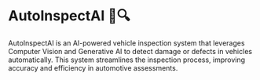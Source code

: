 # AutoInspectAI 🚗🔍

AutoInspectAI is an AI-powered vehicle inspection system that leverages Computer Vision and Generative AI to detect damage or defects in vehicles automatically. This system streamlines the inspection process, improving accuracy and efficiency in automotive assessments.

